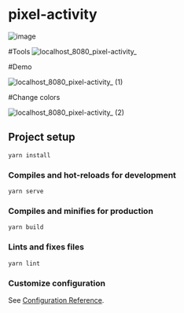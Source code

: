 # pixel-activity
![image](https://user-images.githubusercontent.com/44109988/198902771-92eea270-cec1-4742-92f3-ecaeafb362d8.png)

#Tools
![localhost_8080_pixel-activity_](https://user-images.githubusercontent.com/44109988/199352325-e2fdbd15-96a4-4fcb-824b-4a729f151769.png)


#Demo

![localhost_8080_pixel-activity_ (1)](https://user-images.githubusercontent.com/44109988/199352345-403449f0-642e-416b-9641-0f029dc9a35e.png)


#Change colors

![localhost_8080_pixel-activity_ (2)](https://user-images.githubusercontent.com/44109988/199352705-c8d71cd1-85d6-4319-adbe-080088ed425e.png)

## Project setup
```
yarn install
```

### Compiles and hot-reloads for development
```
yarn serve
```

### Compiles and minifies for production
```
yarn build
```

### Lints and fixes files
```
yarn lint
```

### Customize configuration
See [Configuration Reference](https://cli.vuejs.org/config/).
